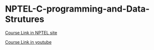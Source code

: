 # NPTEL-C-programming-and-Data-Strutures

[Course Link in NPTEL site](https://nptel.ac.in/courses/106/105/106105085/)

[Course Link in youtube](https://www.youtube.com/watch?v=S47aSEqm_0I&list=PLD9781AC5EBC9FA16)
